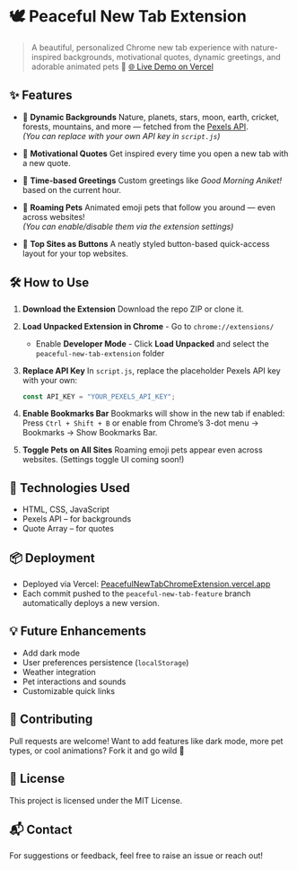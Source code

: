 # 🕊️ Peaceful New Tab Extension

> A beautiful, personalized Chrome new tab experience with nature-inspired backgrounds, motivational quotes, dynamic greetings, and adorable animated pets 🐾 
> [🌐 Live Demo on Vercel](https://peacefulnewtabchromeextension.vercel.app/)

## ✨ Features

- 🌄 **Dynamic Backgrounds** Nature, planets, stars, moon, earth, cricket, forests, mountains, and more — fetched from the [Pexels API](https://www.pexels.com/api/).  
  *(You can replace with your own API key in `script.js`)*

- 💬 **Motivational Quotes** Get inspired every time you open a new tab with a new quote.

- 👋 **Time-based Greetings** Custom greetings like *Good Morning Aniket!* based on the current hour.

- 🐶 **Roaming Pets** Animated emoji pets that follow you around — even across websites!  
  *(You can enable/disable them via the extension settings)*

- 📌 **Top Sites as Buttons** A neatly styled button-based quick-access layout for your top websites.


## 🛠️ How to Use

1.  **Download the Extension** Download the repo ZIP or clone it.

2.  **Load Unpacked Extension in Chrome** - Go to `chrome://extensions/`  
    - Enable **Developer Mode** - Click **Load Unpacked** and select the `peaceful-new-tab-extension` folder

3.  **Replace API Key** In `script.js`, replace the placeholder Pexels API key with your own:
    ```js
    const API_KEY = "YOUR_PEXELS_API_KEY";
    ```

4.  **Enable Bookmarks Bar** Bookmarks will show in the new tab if enabled: Press `Ctrl + Shift + B` or enable from Chrome’s 3-dot menu → Bookmarks → Show Bookmarks Bar.

5.  **Toggle Pets on All Sites** Roaming emoji pets appear even across websites. (Settings toggle UI coming soon!)

## 🚀 Technologies Used
- HTML, CSS, JavaScript
- Pexels API – for backgrounds
- Quote Array – for quotes

## 📦 Deployment
- Deployed via Vercel: [PeacefulNewTabChromeExtension.vercel.app](https://PeacefulNewTabChromeExtension.vercel.app)
- Each commit pushed to the `peaceful-new-tab-feature` branch automatically deploys a new version.

## 💡 Future Enhancements
- Add dark mode
- User preferences persistence (`localStorage`)
- Weather integration
- Pet interactions and sounds
- Customizable quick links

## 🙌 Contributing
Pull requests are welcome! Want to add features like dark mode, more pet types, or cool animations? Fork it and go wild 🌟

## 📝 License
This project is licensed under the MIT License.

## 📬 Contact
For suggestions or feedback, feel free to raise an issue or reach out!
